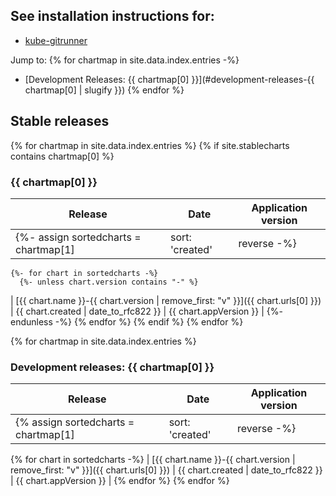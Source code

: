 ## See installation instructions for:

- [kube-gitrunner](https://https://github.com/loki1978/kube-gitrunner)

Jump to:
{% for chartmap in site.data.index.entries -%}
- [Development Releases: {{ chartmap[0] }}](#development-releases-{{ chartmap[0] | slugify }})
{% endfor %}


## Stable releases

{% for chartmap in site.data.index.entries %}
  {% if site.stablecharts contains chartmap[0] %}
### {{ chartmap[0] }}

| Release | Date | Application version |
|---------|------|---------------------|
  {%- assign sortedcharts = chartmap[1] | sort: 'created' | reverse -%}
    {%- for chart in sortedcharts -%}
      {%- unless chart.version contains "-" %}
| [{{ chart.name }}-{{ chart.version | remove_first: "v" }}]({{ chart.urls[0] }}) | {{ chart.created | date_to_rfc822 }} | {{ chart.appVersion }} |
      {%- endunless -%}
    {% endfor %}
  {% endif %}
{% endfor %}


{% for chartmap in site.data.index.entries %}
### Development releases: {{ chartmap[0] }}

| Release | Date | Application version |
|---------|------|---------------------|
  {% assign sortedcharts = chartmap[1] | sort: 'created' | reverse -%}
  {% for chart in sortedcharts -%}
| [{{ chart.name }}-{{ chart.version | remove_first: "v" }}]({{ chart.urls[0] }}) | {{ chart.created | date_to_rfc822 }} | {{ chart.appVersion }} |
  {% endfor %}
{% endfor %}